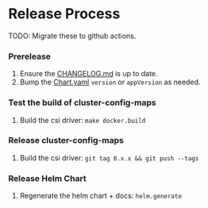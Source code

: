 # Release Process

TODO: Migrate these to github actions.

### Prerelease

1. Ensure the [CHANGELOG.md](CHANGELOG.md) is up to date.
2. Bump the [Chart.yaml](deploy/charts/cluster-config-maps/Chart.yaml) `version` or `appVersion` as needed.

### Test the build of cluster-config-maps

1. Build the csi driver: `make docker.build`

### Release cluster-config-maps

1. Build the csi driver: `git tag 0.x.x && git push --tags`

### Release Helm Chart

1. Regenerate the helm chart + docs: `helm.generate`